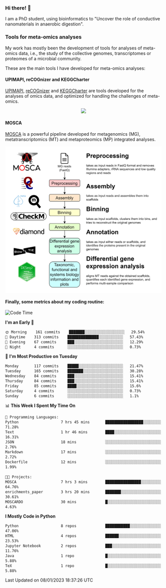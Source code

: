 ### Hi there! 👋

I am a PhD student, using bioinformatics to "Uncover the role of conductive nanomaterials in anaerobic digestion".

### Tools for meta-omics analyses

My work has mostly been the development of tools for analyses of meta-omics data, i.e., the study of the collective genomes, transcriptomes or proteomes of a microbial community.

These are the main tools I have developed for meta-omics analyses:

#### UPIMAPI, reCOGnizer and KEGGCharter

[UPIMAPI](https://github.com/iquasere/UPIMAPI), [reCOGnizer](https://github.com/iquasere/reCOGnizer) and [KEGGCharter](https://github.com/iquasere/KEGGCharter) are tools developed for the analyses of omics data, and optimized for handling the challenges of meta-omics.

<p align="center">
    <img src="assets/annotation_paper.png">
</p>

#### MOSCA

[MOSCA](https://github.com/iquasere/MOSCA) is a powerful pipeline developed for metagenomics (MG), metatranscriptomics (MT) and metaproteomics (MP) integrated analyses.

<p align="center">
    <img src="assets/mosca_workflow.png" align="center" width="700">
</p>


#### Finally, some metrics about my coding routine:

<!--START_SECTION:waka-->
![Code Time](http://img.shields.io/badge/Code%20Time-448%20hrs%202%20mins-blue)

**I'm an Early 🐤** 

```text
🌞 Morning    161 commits    ███████░░░░░░░░░░░░░░░░░░   29.54% 
🌆 Daytime    313 commits    ██████████████░░░░░░░░░░░   57.43% 
🌃 Evening    67 commits     ███░░░░░░░░░░░░░░░░░░░░░░   12.29% 
🌙 Night      4 commits      ░░░░░░░░░░░░░░░░░░░░░░░░░   0.73%

```
📅 **I'm Most Productive on Tuesday** 

```text
Monday       117 commits    █████░░░░░░░░░░░░░░░░░░░░   21.47% 
Tuesday      165 commits    ███████░░░░░░░░░░░░░░░░░░   30.28% 
Wednesday    84 commits     ███░░░░░░░░░░░░░░░░░░░░░░   15.41% 
Thursday     84 commits     ███░░░░░░░░░░░░░░░░░░░░░░   15.41% 
Friday       85 commits     ████░░░░░░░░░░░░░░░░░░░░░   15.6% 
Saturday     4 commits      ░░░░░░░░░░░░░░░░░░░░░░░░░   0.73% 
Sunday       6 commits      ░░░░░░░░░░░░░░░░░░░░░░░░░   1.1%

```


📊 **This Week I Spent My Time On** 

```text
💬 Programming Languages: 
Python                   7 hrs 45 mins       █████████████████░░░░░░░░   71.28% 
Text                     1 hr 46 mins        ████░░░░░░░░░░░░░░░░░░░░░   16.31% 
JSON                     18 mins             ░░░░░░░░░░░░░░░░░░░░░░░░░   2.76% 
Markdown                 17 mins             ░░░░░░░░░░░░░░░░░░░░░░░░░   2.72% 
Dockerfile               12 mins             ░░░░░░░░░░░░░░░░░░░░░░░░░   1.99%

🐱‍💻 Projects: 
MOSCA                    7 hrs 3 mins        ████████████████░░░░░░░░░   64.76% 
enrichments_paper        3 hrs 20 mins       ███████░░░░░░░░░░░░░░░░░░   30.61% 
MOSCARDO                 30 mins             █░░░░░░░░░░░░░░░░░░░░░░░░   4.63%

```

**I Mostly Code in Python** 

```text
Python                   8 repos             ███████████░░░░░░░░░░░░░░   47.06% 
HTML                     4 repos             ██████░░░░░░░░░░░░░░░░░░░   23.53% 
Jupyter Notebook         2 repos             ███░░░░░░░░░░░░░░░░░░░░░░   11.76% 
Java                     1 repo              █░░░░░░░░░░░░░░░░░░░░░░░░   5.88% 
TeX                      1 repo              █░░░░░░░░░░░░░░░░░░░░░░░░   5.88%

```



 Last Updated on 08/01/2023 18:37:26 UTC
<!--END_SECTION:waka-->
